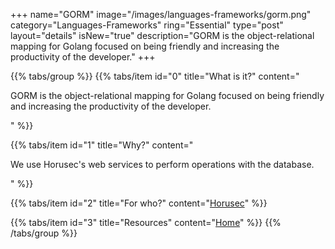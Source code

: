 +++
name="GORM"
image="/images/languages-frameworks/gorm.png"
category="Languages-Frameworks"
ring="Essential"
type="post"
layout="details"
isNew="true"
description="GORM is the object-relational mapping for Golang focused on being friendly and increasing the productivity of the developer."
+++

{{% tabs/group %}}
  {{% tabs/item id="0" title="What is it?" content="<p>GORM is the object-relational mapping for Golang focused on being friendly and increasing the productivity of the developer.</p>" %}}
  
  {{% tabs/item id="1" title="Why?" content="<p>We use Horusec's web services to perform operations with the database.</p>" %}}
  
  {{% tabs/item id="2" title="For who?" content="<a href='https://horusec.io/site/'>Horusec</a>" %}}

  {{% tabs/item id="3" title="Resources" content="<a href='https://gorm.io/'>Home</a>" %}}
{{% /tabs/group %}}